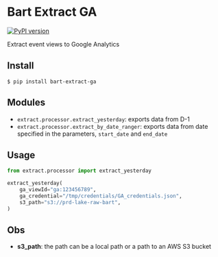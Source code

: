 # Bart Extract GA

[![PyPI version](https://badge.fury.io/py/bart-extract-ga.svg)](https://badge.fury.io/py/bart-extract-ga)

Extract event views to Google Analytics

## Install
```
$ pip install bart-extract-ga
```

## Modules

* `extract.processor.extract_yesterday`: exports data from D-1
* `extract.processor.extract_by_date_ranger`: exports data from date specified in the parameters, `start_date` and `end_date`


## Usage

```python
from extract.processor import extract_yesterday

extract_yesterday(
    ga_viewId="ga:123456789",
    ga_credential="/tmp/credentials/GA_credentials.json",
    s3_path="s3://prd-lake-raw-bart",
)

```

## Obs

* **s3_path**: the path can be a local path or a path to an AWS S3 bucket